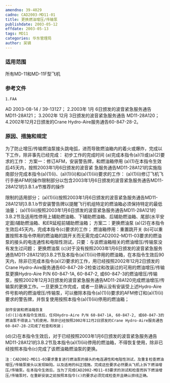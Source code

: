 ```yaml
---
amendno: 39-4029
cadno: CAD2003-MD11-01
title: 更换燃油增压/传输泵
publishdate: 2003-05-12
effdate: 2003-05-13
tags: MD11
categories: 华东管理局
author: 吴镝
---
```


### 适用范围 
所有MD-11和MD-11F型飞机

### 参考文件
    1.FAA 
AD 2003-08-14 / 39-13127；
 2.2003年 1月 6日颁发的波音紧急服务通告 MD11-28A121；
 3.2002年 12月 3日颁发的波音紧急服务通告 MD11-28A120；
 4.2002年12月2日颁发的Crane Hydro-Aire服务通告60-847-28-2。


### 原因、措施和规定 
为了防止增压/传输燃油泵接头跳电弧，进而导致燃油箱内的着火或爆炸，完成以下工作，除非事先已经完成： 
    初步工作的完成时间 
(a)完成本指令(a)(1)或(a)(2)要求的工作：     方案一：修订AFM，安装警告牌，和燃油箱停用 (a)(1)在本指令生效后45天内，按照2003年1月6日颁发的波音紧
急服务通告MD11-28A121的实施指南部分完成本指令(a)(1)(i)、(a)(1)(ii)和(a)(1)(iii)要求的工作： (a)(1)(i)修订飞机飞行手册AFM的操作限制部分以包含2003年1月6日颁发的波音紧急服务通告MD11-28A121的3.B.1.a节推荐的操作
       
限制的适用部分； 
    (a)(1)(ii)按照2003年1月6日颁发的波音紧急服务通告MD11-28A121的3.B.1.b节安装警告牌以提醒飞行机组特定的燃油箱必须保持特定的最低油量； 
(a)(1)(iii)按照2003年1月6日颁发的波音紧急服务通告MD11-28A121的3.B.2节及适用性停用上辅助燃油箱、下辅助燃油箱、后辅助燃油箱、尾部(水平安定面)辅助燃油箱、和ER延程前辅助燃油箱； 
    方案二：更换燃油泵 
(a)(2)在本指令生效后45天内，完成本指令(c)要求的工作； 
    燃油箱停用：重置跳开关 
(b)可以重置按照本指令停用的燃油箱的跳开关而无需完成CAD2002-MD11-03要求的燃油泵的接头的电连通性和电阻性测试，只要：与该燃油箱相关的燃油增压/传输泵没有发生过问题； 
    更换燃油泵 
(c)对于没有按照2003年1月6日颁发的波音紧急服务通告MD11-28A121的3.B.2节及本指令(a)(1)(iii)停用的燃油箱，在本指令生效后90天内，除非已完成本指令(a)(2)要求的工作，用已经按照2002年12月2日颁发的Crane Hydro-Aire服务通告60-847-28-2检查过和改装过的可用的燃油增压/传输泵更换Hydro-Aire P/N 60-847-1A, 60-847-2, 或60-847-3的燃油增压/传输泵，按照2002年12月3日颁发的波音紧急服务通告MD11-28A120完成燃油增压/传输泵的更换工作。一旦更换工作完成，或者一旦确认没有安装受上述Hydro-Aire件号影响的燃油增压/传输泵，可以撤除本指令(a)(1)(i)要求的AFM修订和(a)(1)(ii)要求的警告牌，并恢复使用按照本指令(a)(1)(iii)停用的燃油箱； 

    部件安装和燃油箱恢复 
    (d)(1)在本指令生效后，任何Hydro-Aire P/N 60-847-1A, 60-847-2, 或60-847-3的燃油泵不得装上飞机使用，除非已经按照2002年12月2日颁发的Crane Hydro-Aire服务通告60-847-28-2完成了检查和改装； 
(d)(2)在本指令生效后，对于已经按照2003年1月6日颁发的波音紧急服务通告MD11-28A121的3.B.2节及本指令(a)(1)(iii)停用的燃油箱，不得恢复使用，除非已经按照本指令(c)完成了该燃油箱燃油泵的更换。 
       
    注：CAD2002-MD11-03要求重复进行燃油泵的接头的电连通性和电阻性测试，及重复检查燃油增压/传输泵接头以发现缺陷，以及适用的纠正措施。完成这些要求必然要从飞机上拆下燃油增压/传输泵。在本指令生效后，当为了完成CAD2002-MD11-03要求的测试和检查而拆下燃油增压/传输泵时，在重新安装之前按照本指令(c)的要求必须完成检查并且确认排线正确。
